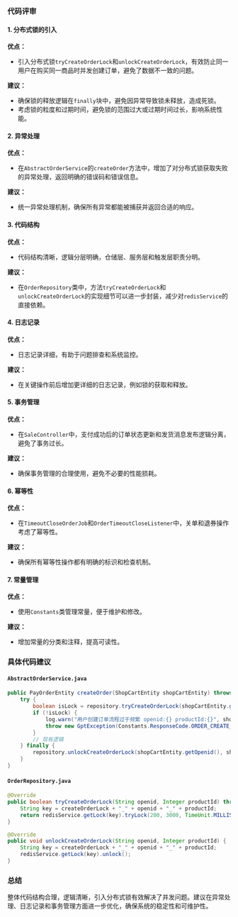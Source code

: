 ### 代码评审

#### 1. **分布式锁的引入**
**优点：**
- 引入分布式锁`tryCreateOrderLock`和`unlockCreateOrderLock`，有效防止同一用户在购买同一商品时并发创建订单，避免了数据不一致的问题。

**建议：**
- 确保锁的释放逻辑在`finally`块中，避免因异常导致锁未释放，造成死锁。
- 考虑锁的粒度和过期时间，避免锁的范围过大或过期时间过长，影响系统性能。

#### 2. **异常处理**
**优点：**
- 在`AbstractOrderService`的`createOrder`方法中，增加了对分布式锁获取失败的异常处理，返回明确的错误码和错误信息。

**建议：**
- 统一异常处理机制，确保所有异常都能被捕获并返回合适的响应。

#### 3. **代码结构**
**优点：**
- 代码结构清晰，逻辑分层明确，仓储层、服务层和触发层职责分明。

**建议：**
- 在`OrderRepository`类中，方法`tryCreateOrderLock`和`unlockCreateOrderLock`的实现细节可以进一步封装，减少对`redisService`的直接依赖。

#### 4. **日志记录**
**优点：**
- 日志记录详细，有助于问题排查和系统监控。

**建议：**
- 在关键操作前后增加更详细的日志记录，例如锁的获取和释放。

#### 5. **事务管理**
**优点：**
- 在`SaleController`中，支付成功后的订单状态更新和发货消息发布逻辑分离，避免了事务过长。

**建议：**
- 确保事务管理的合理使用，避免不必要的性能损耗。

#### 6. **幂等性**
**优点：**
- 在`TimeoutCloseOrderJob`和`OrderTimeoutCloseListener`中，关单和退券操作考虑了幂等性。

**建议：**
- 确保所有幂等性操作都有明确的标识和检查机制。

#### 7. **常量管理**
**优点：**
- 使用`Constants`类管理常量，便于维护和修改。

**建议：**
- 增加常量的分类和注释，提高可读性。

### 具体代码建议

#### `AbstractOrderService.java`
```java
public PayOrderEntity createOrder(ShopCartEntity shopCartEntity) throws Exception {
    try {
        boolean isLock = repository.tryCreateOrderLock(shopCartEntity.getOpenid(), shopCartEntity.getProductId());
        if (!isLock) {
            log.warn("用户创建订单流程过于频繁 openid:{} productId:{}", shopCartEntity.getOpenid(), shopCartEntity.getProductId());
            throw new GptException(Constants.ResponseCode.ORDER_CREATE_RATE_LIMITER.getCode(), Constants.ResponseCode.ORDER_CREATE_RATE_LIMITER.getInfo());
        }
        // 现有逻辑
    } finally {
        repository.unlockCreateOrderLock(shopCartEntity.getOpenid(), shopCartEntity.getProductId());
    }
}
```

#### `OrderRepository.java`
```java
@Override
public boolean tryCreateOrderLock(String openid, Integer productId) throws InterruptedException {
    String key = createOrderLock + "_" + openid + "_" + productId;
    return redisService.getLock(key).tryLock(200, 3000, TimeUnit.MILLISECONDS);
}

@Override
public void unlockCreateOrderLock(String openid, Integer productId) {
    String key = createOrderLock + "_" + openid + "_" + productId;
    redisService.getLock(key).unlock();
}
```

### 总结
整体代码结构合理，逻辑清晰，引入分布式锁有效解决了并发问题。建议在异常处理、日志记录和事务管理方面进一步优化，确保系统的稳定性和可维护性。